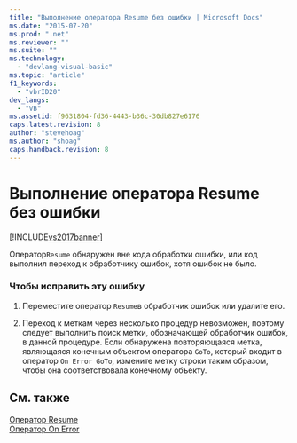 ```yaml
---
title: "Выполнение оператора Resume без ошибки | Microsoft Docs"
ms.date: "2015-07-20"
ms.prod: ".net"
ms.reviewer: ""
ms.suite: ""
ms.technology: 
  - "devlang-visual-basic"
ms.topic: "article"
f1_keywords: 
  - "vbrID20"
dev_langs: 
  - "VB"
ms.assetid: f9631804-fd36-4443-b36c-30db827e6176
caps.latest.revision: 8
author: "stevehoag"
ms.author: "shoag"
caps.handback.revision: 8
---
```

# Выполнение оператора Resume без ошибки
[!INCLUDE[vs2017banner](../../../visual-basic/includes/vs2017banner.md)]

Оператор`Resume` обнаружен вне кода обработки ошибки, или код выполнил переход к обработчику ошибок, хотя ошибок не было.  
  
### Чтобы исправить эту ошибку  
  
1.  Переместите оператор `Resume`в обработчик ошибок или удалите его.  
  
2.  Переход к меткам через несколько процедур невозможен, поэтому следует выполнить поиск метки, обозначающей обработчик ошибок, в данной процедуре.  Если обнаружена повторяющаяся метка, являющаяся конечным объектом оператора `GoTo`, который входит в оператор `On Error GoTo`, измените метку строки таким образом, чтобы она соответствовала конечному объекту.  
  
## См. также  
 [Оператор Resume](../../../visual-basic/language-reference/statements/resume-statement.md)   
 [Оператор On Error](../../../visual-basic/language-reference/statements/on-error-statement.md)